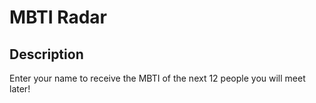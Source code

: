 MBTI Radar
===

## Description

Enter your name to receive the MBTI of the next 12 people you will meet later!